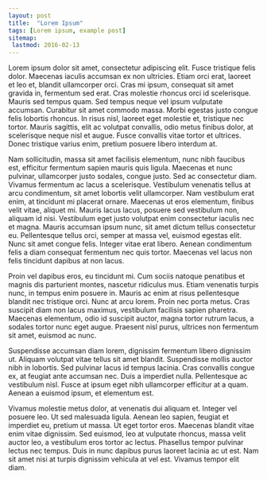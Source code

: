 ```yaml
---
layout: post
title:  "Lorem Ipsum"
tags: [Lorem ipsum, example post]
sitemap:
 lastmod: 2016-02-13
---
```

Lorem ipsum dolor sit amet, consectetur adipiscing elit. Fusce tristique felis dolor. Maecenas iaculis accumsan ex non ultricies. Etiam orci erat, laoreet et leo et, blandit ullamcorper orci. Cras mi ipsum, consequat sit amet gravida in, fermentum sed erat. Cras molestie rhoncus orci id scelerisque. Mauris sed tempus quam. Sed tempus neque vel ipsum vulputate accumsan. Curabitur sit amet commodo massa. Morbi egestas justo congue felis lobortis rhoncus. In risus nisl, laoreet eget molestie et, tristique nec tortor. Mauris sagittis, elit ac volutpat convallis, odio metus finibus dolor, at scelerisque neque nisl et augue. Fusce convallis vitae tortor et ultrices. Donec tristique varius enim, pretium posuere libero interdum at.

Nam sollicitudin, massa sit amet facilisis elementum, nunc nibh faucibus est, efficitur fermentum sapien mauris quis ligula. Maecenas et nunc pulvinar, ullamcorper justo sodales, congue justo. Sed ac consectetur diam. Vivamus fermentum ac lacus a scelerisque. Vestibulum venenatis tellus at arcu condimentum, sit amet lobortis velit ullamcorper. Nam vestibulum erat enim, at tincidunt mi placerat ornare. Maecenas ut eros elementum, finibus velit vitae, aliquet mi. Mauris lacus lacus, posuere sed vestibulum non, aliquam id nisi. Vestibulum eget justo volutpat enim consectetur iaculis nec et magna. Mauris accumsan ipsum nunc, sit amet dictum tellus consectetur eu. Pellentesque tellus orci, semper at massa vel, euismod egestas elit. Nunc sit amet congue felis. Integer vitae erat libero. Aenean condimentum felis a diam consequat fermentum nec quis tortor. Maecenas vel lacus non felis tincidunt dapibus at non lacus.

Proin vel dapibus eros, eu tincidunt mi. Cum sociis natoque penatibus et magnis dis parturient montes, nascetur ridiculus mus. Etiam venenatis turpis nunc, in tempus enim posuere in. Mauris ac enim at risus pellentesque blandit nec tristique orci. Nunc at arcu lorem. Proin nec porta metus. Cras suscipit diam non lacus maximus, vestibulum facilisis sapien pharetra. Maecenas elementum, odio id suscipit auctor, magna tortor rutrum lacus, a sodales tortor nunc eget augue. Praesent nisl purus, ultrices non fermentum sit amet, euismod ac nunc.

Suspendisse accumsan diam lorem, dignissim fermentum libero dignissim ut. Aliquam volutpat vitae tellus sit amet blandit. Suspendisse mollis auctor nibh in lobortis. Sed pulvinar lacus id tempus lacinia. Cras convallis congue ex, at feugiat ante accumsan nec. Duis a imperdiet nulla. Pellentesque ac vestibulum nisl. Fusce at ipsum eget nibh ullamcorper efficitur at a quam. Aenean a euismod ipsum, et elementum est.

Vivamus molestie metus dolor, at venenatis dui aliquam et. Integer vel posuere leo. Ut sed malesuada ligula. Aenean leo sapien, feugiat et imperdiet eu, pretium ut massa. Ut eget tortor eros. Maecenas blandit vitae enim vitae dignissim. Sed euismod, leo at vulputate rhoncus, massa velit auctor leo, a vestibulum eros tortor ac lectus. Phasellus tempor pulvinar lectus nec tempus. Duis in nunc dapibus purus laoreet lacinia ac ut est. Nam sit amet nisi at turpis dignissim vehicula at vel est. Vivamus tempor elit diam.